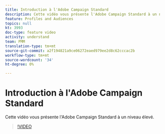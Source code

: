 ```yaml
---
title: Introduction à l'Adobe Campaign Standard
description: Cette vidéo vous présente l'Adobe Campaign Standard à un niveau élevé.
feature: Profiles and Audiences
topics: null
kt: 3993
doc-type: feature video
activity: understand
team: PMM
translation-type: tm+mt
source-git-commit: a2f194821a9ce06272eaed979ee2d8c62cccac2b
workflow-type: tm+mt
source-wordcount: '34'
ht-degree: 0%

---
```



# Introduction à l&#39;Adobe Campaign Standard

Cette vidéo vous présente l&#39;Adobe Campaign Standard à un niveau élevé.

>[!VIDEO](https://video.tv.adobe.com/v/27072?quality=12)
